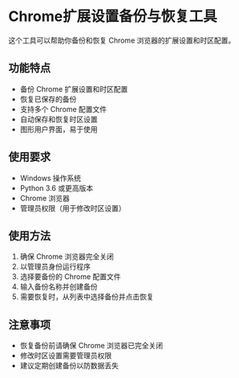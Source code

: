 # Chrome扩展设置备份与恢复工具

这个工具可以帮助你备份和恢复 Chrome 浏览器的扩展设置和时区配置。

## 功能特点

- 备份 Chrome 扩展设置和时区配置
- 恢复已保存的备份
- 支持多个 Chrome 配置文件
- 自动保存和恢复时区设置
- 图形用户界面，易于使用

## 使用要求

- Windows 操作系统
- Python 3.6 或更高版本
- Chrome 浏览器
- 管理员权限（用于修改时区设置）

## 使用方法

1. 确保 Chrome 浏览器完全关闭
2. 以管理员身份运行程序
3. 选择要备份的 Chrome 配置文件
4. 输入备份名称并创建备份
5. 需要恢复时，从列表中选择备份并点击恢复

## 注意事项

- 恢复备份前请确保 Chrome 浏览器已完全关闭
- 修改时区设置需要管理员权限
- 建议定期创建备份以防数据丢失
